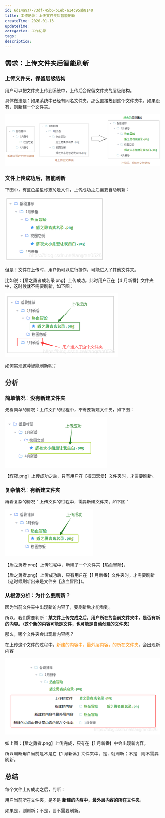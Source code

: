 ```yaml
---
id: 6d14a937-73df-45b6-b1eb-a14c95ab8140
title: 工作记录：上传文件夹后智能刷新
createTime: 2020-01-13
updateTime:
categories: 工作记录
tags:
description:
---
```


## 需求：上传文件夹后智能刷新

### 上传文件夹，保留层级结构

用户可以把文件夹上传到系统中，上传后会保留文件夹的层级结构。

具体做法是：如果系统中已经有同名文件夹，那么直接放到这个文件夹中。如果没有，则新建一个文件夹。

![在这里插入图片描述](../post-assets/67b954a5-9adb-422f-9a75-c726933e0508.png)

### 文件上传成功后，智能刷新

下图中，有蓝色星星标志的是文件，上传成功之后需要自动刷新：

![---](../post-assets/6993e010-6294-429d-9dc3-ec4951ec03bd.png)

但是！文件在上传时，用户仍可以进行操作，可能进入了其他文件夹。

比如说：【盾之勇者成名录.png】上传成功。此时用户正在【4 月新番】文件夹中，这时候就不需要刷新，如下图：

![在这里插入图片描述](../post-assets/b1012fbd-6c3f-4adf-b241-b0df54d2b4a5.png)

如何实现这种智能刷新呢？

## 分析

### 简单情况：没有新建文件夹

先看简单的情况：上传文件的过程中，不需要新建文件夹，如下图：

![在这里插入图片描述](../post-assets/519f632f-491e-4736-a4e0-9661a9855d9a.png)

【辉夜.png】上传成功之后，只有用户在【校园恋爱】文件夹时，才需要刷新。

### 复杂情况：有新建文件夹

再看复杂的情况：上传文件的过程中，需要新建文件夹，如下图：

![在这里插入图片描述](../post-assets/7ef0fa65-8458-452c-8ff1-f95ff234f525.png)

【盾之勇者.png】上传过程中，新建了一个文件夹【热血冒险】。

【盾之勇者.png】上传成功后，只有用户在【1 月新番】文件夹时，才需要刷新（这时候刷新出来是文件夹【热血冒险】）。

### 从根源分析：为什么要刷新？

因为当前文件夹中出现新的内容了，要刷新后才能看到。

所以，我们需要判断：**某文件上传完成之后，用户所在的当前文件夹中，是否有新的内容。（这个新的内容可能是文件，也可能是自动创建的文件夹）**

那么，哪个文件夹会出现新内容呢？

在上传这个文件的过程中，<span style="color:darkorange">新建的内容中，最外层内容，的所在文件夹</span>，会出现新内容

![在这里插入图片描述](../post-assets/11dc277a-e715-4b77-8077-c3c6faaf6855.png)

如上图：【盾之勇者.png】上传完成，只有在【1 月新番】中会出现新内容。

所以判断用户当前是不是在【1 月新番】文件夹中。是，就刷新；不是，则不需要刷新。

## 总结

每个文件上传成功之后，判断：

用户当前所在文件夹，是不是 **新建的内容中，最外层内容的所在文件夹**。

如果是，则刷新；不是，则不需要刷新。
